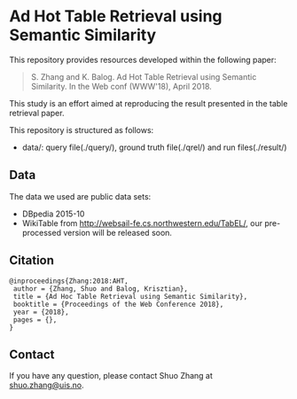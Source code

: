 # Ad Hot Table Retrieval using Semantic Similarity
This repository provides resources developed within the following paper:

> S. Zhang and K. Balog. Ad Hot Table Retrieval using Semantic Similarity. In the Web conf (WWW'18), April 2018.

This study is an effort aimed at reproducing the result presented in the table retrieval paper.

This repository is structured as follows:

- data/: query file(./query/), ground truth file(./qrel/) and run files(./result/)


## Data
The data we used are public data sets:
- DBpedia 2015-10
- WikiTable from http://websail-fe.cs.northwestern.edu/TabEL/, our pre-processed version will be released soon.


## Citation
```
@inproceedings{Zhang:2018:AHT,
 author = {Zhang, Shuo and Balog, Krisztian},
 title = {Ad Hoc Table Retrieval using Semantic Similarity},
 booktitle = {Proceedings of the Web Conference 2018},
 year = {2018},
 pages = {},
}
```

## Contact
If you have any question, please contact Shuo Zhang at shuo.zhang@uis.no.


 
